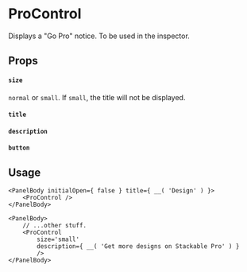 # ProControl

Displays a "Go Pro" notice. To be used in the inspector.

## Props

#### `size`

`normal` or `small`. If `small`, the title will not be displayed.

#### `title`

#### `description`

#### `button`


## Usage

```
<PanelBody initialOpen={ false } title={ __( 'Design' ) }>
    <ProControl />
</PanelBody>
```

```
<PanelBody>
    // ...other stuff.
    <ProControl 
        size='small' 
        description={ __( 'Get more designs on Stackable Pro' ) } 
        />
</PanelBody>
```